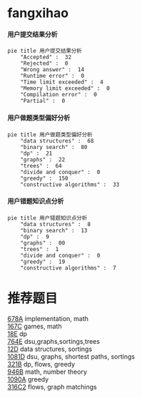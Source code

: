 # fangxihao

<!-- tabs:start -->



#### **用户提交结果分析**

```mermaid
pie title 用户提交结果分析
    "Accepted" :  32
    "Rejected" :  0
    "Wrong answer" :  14
    "Runtime error" :  0
    "Time limit exceeded" :  4
    "Memory limit exceeded" :  0
    "Compilation error" :  0
    "Partial" :  0
```

#### **用户做题类型偏好分析**

```mermaid
pie title 用户做题类型偏好分析
    "data structures" :  68
    "binary search" :  80
    "dp" :  21
    "graphs" :  22
    "trees" :  64
    "divide and conquer" :  0
    "greedy" :  150
    "constructive algorithms" :  33
```
#### **用户错题知识点分析**

```mermaid
pie title 用户错题知识点分析
    "data structures" :  8
    "binary search" :  13
    "dp" :  9
    "graphs" :  00
    "trees" :  1
    "divide and conquer" :  0
    "greedy" :  19
    "constructive algorithms" :  7
```



<!-- tabs:end -->
# 推荐题目
[678A](https://codeforces.com/contest/678/problem/A)		implementation,
                        math		  
[167C](https://codeforces.com/contest/167/problem/C)		games,
                        math		  
[18E](https://codeforces.com/contest/18/problem/E)		dp		  
[764E](https://codeforces.com/contest/764/problem/E)		dsu,graphs,sortings,trees		  
[12D](https://codeforces.com/contest/12/problem/D)		data structures,
                        sortings		  
[1081D](https://codeforces.com/contest/1081/problem/D)		dsu,
                        graphs,
                        shortest paths,
                        sortings		  
[321B](https://codeforces.com/contest/321/problem/B)		dp,
                        flows,
                        greedy		  
[946B](https://codeforces.com/contest/946/problem/B)		math,
                        number theory		  
[1090A](https://codeforces.com/contest/1090/problem/A)		greedy		  
[316C2](https://codeforces.com/contest/316C/problem/2)		flows,
                        graph matchings		  
